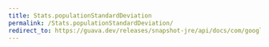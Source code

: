 ```yaml
---
title: Stats.populationStandardDeviation
permalink: /Stats.populationStandardDeviation/
redirect_to: https://guava.dev/releases/snapshot-jre/api/docs/com/google/common/math/Stats.html#populationStandardDeviation--
---
```

